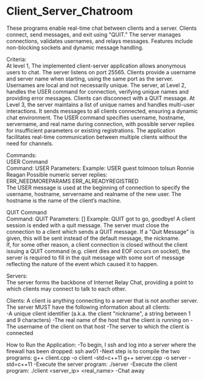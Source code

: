 # Client_Server_Chatroom
These programs enable real-time chat between clients and a server. Clients connect, send messages, and exit using "QUIT." The server manages connections, validates usernames, and relays messages. Features include non-blocking sockets and dynamic message handling.

Criteria:		 	 	 						
  At level 1, The implemented client-server application allows anonymous users to chat. The server listens on port 25565. Clients provide a username and server name when starting, using the same port as the server. Usernames are local and not necessarily unique. 
  The server, at Level 2, handles the USER command for connection, verifying unique names and providing error messages. Clients can disconnect with a QUIT message.
  At Level 3, the server maintains a list of unique names and handles multi-user interactions. It sends messages to all clients connected, ensuring a dynamic chat environment. The USER command specifies username, hostname, servername, and real name during connection, with possible server replies for insufficient parameters or existing registrations. The application facilitates real-time communication between multiple clients without the need for channels.

Commands:					
USER Command			
  Command: USER
  Parameters: <username> <hostname> <servername> <realname>
  Example: USER guest tolmoon tolsun Ronnie Reagan
  Possible numeric server replies:				
    ERR_NEEDMOREPARAMS
    ERR_ALREADYREGISTRED				
  The USER message is used at the beginning of connection to specify the username, hostname, servername and realname of the new user. The hostname is the name of the client’s machine.	

QUIT Command					
  Command: QUIT
  Parameters: [<quit message>]
  Example: QUIT got to go, goodbye! A client session is ended with a quit message. The server must close the connection to a client which sends a QUIT message. If a "Quit Message" is given, this will be sent instead of the default message, the nickname.		
  If, for some other reason, a client connection is closed without the client issuing a QUIT command (e.g. client dies and EOF occurs on socket), the server is required to fill in the quit message with some sort of message reflecting the nature of the event which caused it to happen.

Servers:					
The server forms the backbone of Internet Relay Chat, providing a point to which clients may connect to talk to each other.

Clients:
A client is anything connecting to a server that is not another server. The server MUST have the following information about all clients:				
-A unique client identifier (a.k.a. the client "nickname", a string between 1 and 9 characters) 
-The real name of the host that the client is running on
-The username of the client on that host
-The server to which the client is connected
					
How to Run the Application:
-To begin, I ssh and log into a server where the firewall has been dropped:
  ssh aw01
-Next step is to compile the two programs:
  g++ client.cpp -o client -std=c++11
  g++ server.cpp -o server -std=c++11
-Execute the server program:
  ./server
-Execute the client program:
  ./client <server_ip> <nickname> <real_name> <username>
-Chat away
